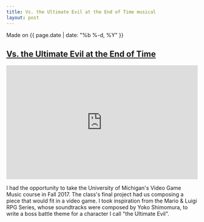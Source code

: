 ```yaml
---
title: Vs. the Ultimate Evil at the End of Time musical
layout: post
---
```

Made on {{ page.date | date: "%b %-d, %Y" }}
## [Vs. the Ultimate Evil at the End of Time]({{page.url}})

<iframe width="100%" height="300" scrolling="no" frameborder="no" allow="autoplay" src="https://w.soundcloud.com/player/?url=https%3A//api.soundcloud.com/tracks/363990533&color=%23ff5500&auto_play=false&hide_related=false&show_comments=true&show_user=true&show_reposts=false&show_teaser=true&visual=true"></iframe>

I had the opportunity to take the University of Michigan's Video Game Music course in Fall 2017. The class's final project had us composing a piece that would fit in a video game. I took inspiration from the Mario & Luigi RPG Series, whose soundtracks were composed by Yoko Shimomura, to write a boss battle theme for a character I call "the Ultimate Evil".
